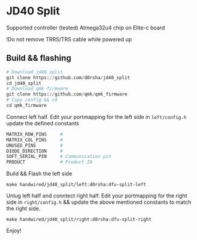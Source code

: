 JD40 Split
======

Supported controller (tested) Atmega32u4 chip on Elite-c board

!Do not remove TRRS/TRS cable while powered up

## Build && flashing 
```py
# Download jd40_split  
git clone https://github.com/d0rsha/jd40_split
cd jd40_split 
# Download qmk firmware 
git clone https://github.com/qmk/qmk_firmware
# Copy config && cd 
cd qmk_firmware
```
Connect left half. Edit your portmapping for the left side in `left/config.h` update the defined constants
```py
MATRIX_ROW_PINS     # 
MATRIX_COL_PINS     # 
UNUSED_PINS         #
DIODE_DIRECTION     #
SOFT_SERIAL_PIN     # Communication pin
PRODUCT             # Product ID 
```
Build && Flash the left side 
```
make handwired/jd40_split/left:d0rsha:dfu-split-left
```
Unlug left half and conntect right half. Edit your portmapping for the right side in `right/config.h` && update the above mentioned constants to match the right side. 
```
make handwired/jd40_split/right:d0rsha:dfu-split-right
```
Enjoy! 
